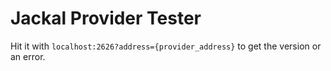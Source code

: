 # Jackal Provider Tester

Hit it with `localhost:2626?address={provider_address}` to get the version or an error.
